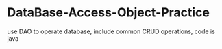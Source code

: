 # DataBase-Access-Object-Practice
use DAO to operate database, include common CRUD operations, code is java
